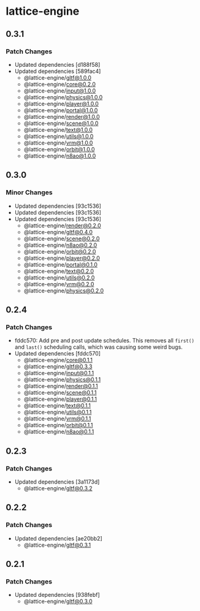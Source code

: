 # lattice-engine

## 0.3.1

### Patch Changes

- Updated dependencies [d188f58]
- Updated dependencies [589fac4]
  - @lattice-engine/gltf@1.0.0
  - @lattice-engine/core@0.2.0
  - @lattice-engine/input@1.0.0
  - @lattice-engine/physics@1.0.0
  - @lattice-engine/player@1.0.0
  - @lattice-engine/portal@1.0.0
  - @lattice-engine/render@1.0.0
  - @lattice-engine/scene@1.0.0
  - @lattice-engine/text@1.0.0
  - @lattice-engine/utils@1.0.0
  - @lattice-engine/vrm@1.0.0
  - @lattice-engine/orbit@1.0.0
  - @lattice-engine/n8ao@1.0.0

## 0.3.0

### Minor Changes

- Updated dependencies [93c1536]
- Updated dependencies [93c1536]
- Updated dependencies [93c1536]
  - @lattice-engine/render@0.2.0
  - @lattice-engine/gltf@0.4.0
  - @lattice-engine/scene@0.2.0
  - @lattice-engine/n8ao@0.2.0
  - @lattice-engine/orbit@0.2.0
  - @lattice-engine/player@0.2.0
  - @lattice-engine/portal@0.1.0
  - @lattice-engine/text@0.2.0
  - @lattice-engine/utils@0.2.0
  - @lattice-engine/vrm@0.2.0
  - @lattice-engine/physics@0.2.0

## 0.2.4

### Patch Changes

- fddc570: Add pre and post update schedules. This removes all `first()` and `last()` scheduling calls, which was causing some weird bugs.
- Updated dependencies [fddc570]
  - @lattice-engine/core@0.1.1
  - @lattice-engine/gltf@0.3.3
  - @lattice-engine/input@0.1.1
  - @lattice-engine/physics@0.1.1
  - @lattice-engine/render@0.1.1
  - @lattice-engine/scene@0.1.1
  - @lattice-engine/player@0.1.1
  - @lattice-engine/text@0.1.1
  - @lattice-engine/utils@0.1.1
  - @lattice-engine/vrm@0.1.1
  - @lattice-engine/orbit@0.1.1
  - @lattice-engine/n8ao@0.1.1

## 0.2.3

### Patch Changes

- Updated dependencies [3a1173d]
  - @lattice-engine/gltf@0.3.2

## 0.2.2

### Patch Changes

- Updated dependencies [ae20bb2]
  - @lattice-engine/gltf@0.3.1

## 0.2.1

### Patch Changes

- Updated dependencies [938febf]
  - @lattice-engine/gltf@0.3.0
